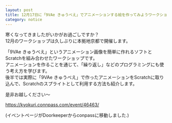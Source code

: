 ```yaml
---
layout: post
title: 12月17日に「9VAe きゅうべえ」でアニメーションする絵を作ってみようワークショップを開催します.
category: notice
---
```


寒くなってきましたがいかがお過ごしですか？  
12月のワークショップは久しぶりに本拠地京都で開催します。

「9VAe きゅうべえ」というアニメーション画像を簡単に作れるソフトとScratchを組み合わせたワークショップです。  
アニメーションを作ることを通じて、「繰り返し」などのプログラミングにも使う考え方を学びます。  
後半では実際に「9VAe きゅうべえ」で作ったアニメーションをScratchに取り込んで、Scratchのスプライトとして利用する方法も紹介します。

是非お越しください〜

<https://kyokuri.connpass.com/event/46463/>

(イベントページがDoorkeeperからconpassに移動しました.)


